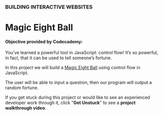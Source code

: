 ### BUILDING INTERACTIVE WEBSITES

# Magic Eight Ball

#### Objective provided by Codecademy:

You’ve learned a powerful tool in JavaScript: control flow! It’s so powerful, in fact, that it can be used to tell someone’s fortune.

In this project we will build a [Magic Eight Ball](https://en.wikipedia.org/wiki/Magic_8-Ball) using control flow in JavaScript.

The user will be able to input a question, then our program will output a random fortune.

If you get stuck during this project or would like to see an experienced developer work through it, click "**Get Unstuck**" to see a **project walkthrough video**.
